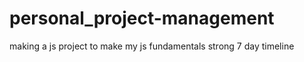# personal_project-management
making a js project to make my js fundamentals strong 
7 day timeline
